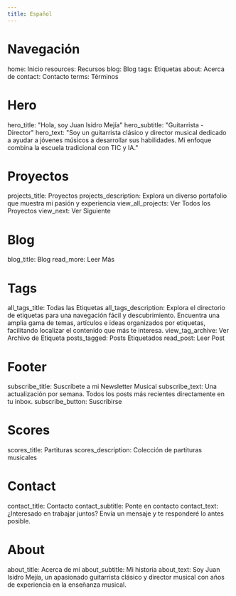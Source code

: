 ```yaml
---
title: Español
---
```


# Navegación

home: Inicio
resources: Recursos
blog: Blog
tags: Etiquetas
about: Acerca de
contact: Contacto
terms: Términos

# Hero

hero_title: "Hola, soy Juan Isidro Mejía"
hero_subtitle: "Guitarrista - Director"
hero_text: "Soy un guitarrista clásico y director musical dedicado a ayudar a jóvenes músicos a desarrollar sus habilidades. Mi enfoque combina la escuela tradicional con TIC y IA."

# Proyectos

projects_title: Proyectos
projects_description: Explora un diverso portafolio que muestra mi pasión y experiencia
view_all_projects: Ver Todos los Proyectos
view_next: Ver Siguiente

# Blog

blog_title: Blog
read_more: Leer Más

# Tags

all_tags_title: Todas las Etiquetas
all_tags_description: Explora el directorio de etiquetas para una navegación fácil y descubrimiento. Encuentra una amplia gama de temas, artículos e ideas organizados por etiquetas, facilitando localizar el contenido que más te interesa.
view_tag_archive: Ver Archivo de Etiqueta
posts_tagged: Posts Etiquetados
read_post: Leer Post

# Footer

subscribe_title: Suscríbete a mi Newsletter Musical
subscribe_text: Una actualización por semana. Todos los posts más recientes directamente en tu inbox.
subscribe_button: Suscribirse

# Scores

scores_title: Partituras
scores_description: Colección de partituras musicales

# Contact

contact_title: Contacto
contact_subtitle: Ponte en contacto
contact_text: ¿Interesado en trabajar juntos? Envía un mensaje y te responderé lo antes posible.

# About

about_title: Acerca de mí
about_subtitle: Mi historia
about_text: Soy Juan Isidro Mejía, un apasionado guitarrista clásico y director musical con años de experiencia en la enseñanza musical.
